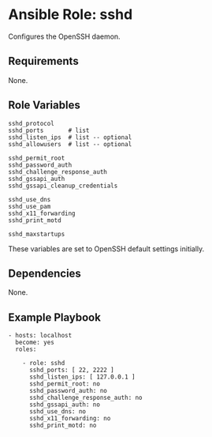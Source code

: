 Ansible Role: sshd
=========

Configures the OpenSSH daemon.

Requirements
------------

None.

Role Variables
--------------

    sshd_protocol
    sshd_ports       # list
    sshd_listen_ips  # list -- optional
    sshd_allowusers  # list -- optional
    
    sshd_permit_root
    sshd_password_auth
    sshd_challenge_response_auth
    sshd_gssapi_auth
    sshd_gssapi_cleanup_credentials
    
    sshd_use_dns
    sshd_use_pam
    sshd_x11_forwarding
    sshd_print_motd

    sshd_maxstartups

These variables are set to OpenSSH default settings initially.

Dependencies
------------

None.

Example Playbook
----------------

    - hosts: localhost
      become: yes
      roles:

        - role: sshd
          sshd_ports: [ 22, 2222 ]
          sshd_listen_ips: [ 127.0.0.1 ]
          sshd_permit_root: no
          sshd_password_auth: no
          sshd_challenge_response_auth: no
          sshd_gssapi_auth: no
          sshd_use_dns: no
          sshd_x11_forwarding: no
          sshd_print_motd: no

